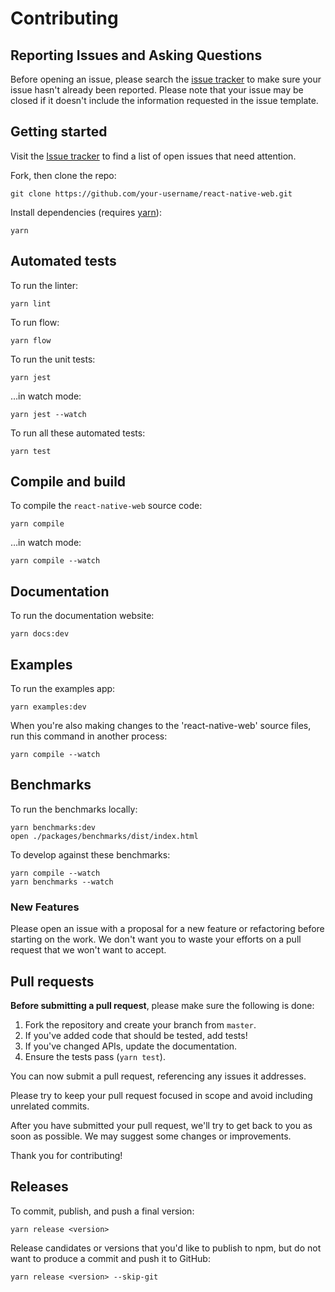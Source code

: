# Contributing

## Reporting Issues and Asking Questions

Before opening an issue, please search the [issue
tracker](https://github.com/necolas/react-native-web/issues) to make sure your
issue hasn't already been reported. Please note that your issue may be closed
if it doesn't include the information requested in the issue template.

## Getting started

Visit the [Issue tracker](https://github.com/necolas/react-native-web/issues)
to find a list of open issues that need attention.

Fork, then clone the repo:

```
git clone https://github.com/your-username/react-native-web.git
```

Install dependencies (requires [yarn](https://yarnpkg.com/en/docs/install)):

```
yarn
```

## Automated tests

To run the linter:

```
yarn lint
```

To run flow:

```
yarn flow
```

To run the unit tests:

```
yarn jest
```

…in watch mode:

```
yarn jest --watch
```

To run all these automated tests:

```
yarn test
```

## Compile and build

To compile the `react-native-web` source code:

```
yarn compile
```

…in watch mode:

```
yarn compile --watch
```

## Documentation

To run the documentation website:

```
yarn docs:dev
```

## Examples

To run the examples app:

```
yarn examples:dev
```

When you're also making changes to the 'react-native-web' source files, run this command in another process:

```
yarn compile --watch
```

## Benchmarks

To run the benchmarks locally:

```
yarn benchmarks:dev
open ./packages/benchmarks/dist/index.html
```

To develop against these benchmarks:

```
yarn compile --watch
yarn benchmarks --watch
```

### New Features

Please open an issue with a proposal for a new feature or refactoring before
starting on the work. We don't want you to waste your efforts on a pull request
that we won't want to accept.

## Pull requests

**Before submitting a pull request**, please make sure the following is done:

1. Fork the repository and create your branch from `master`.
2. If you've added code that should be tested, add tests!
3. If you've changed APIs, update the documentation.
4. Ensure the tests pass (`yarn test`).

You can now submit a pull request, referencing any issues it addresses.

Please try to keep your pull request focused in scope and avoid including
unrelated commits.

After you have submitted your pull request, we'll try to get back to you as
soon as possible. We may suggest some changes or improvements.

Thank you for contributing!

## Releases

To commit, publish, and push a final version:

```
yarn release <version>
```

Release candidates or versions that you'd like to publish to npm, but do not
want to produce a commit and push it to GitHub:

```
yarn release <version> --skip-git
```
